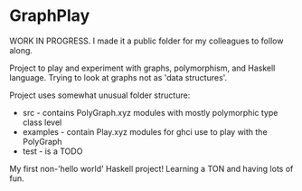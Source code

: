 # GraphPlay

WORK IN PROGRESS. I made it a public folder for my colleagues to follow along.

Project to play and experiment with graphs, polymorphism, and Haskell language.
Trying to look at graphs not as 'data structures'.

Project uses somewhat unusual folder structure:  
* src - contains PolyGraph.xyz modules with mostly polymorphic type class level
* examples - contain Play.xyz modules for ghci use to play with the PolyGraph
* test - is a TODO

My first non-'hello world' Haskell project!  Learning a TON and having lots of fun.
